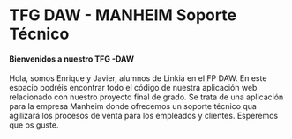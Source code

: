 <h1><b>TFG DAW - MANHEIM Soporte Técnico </b></h1>
<h4>Bienvenidos a nuestro TFG -DAW</h4>
 <p>Hola, somos Enrique y Javier, alumnos de Linkia en el FP DAW. En este espacio podréis encontrar todo el código de nuestra aplicación web relacionado con nuestro proyecto final de grado. Se trata de una aplicación para la empresa Manheim donde ofrecemos un soporte técnico qua agilizará los procesos de venta para los empleados y clientes. Esperemos que os guste. </p>

